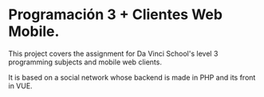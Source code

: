 # Programación 3 + Clientes Web Mobile.

This project covers the assignment for Da Vinci School's level 3 programming subjects and mobile web clients.

It is based on a social network whose backend is made in PHP and its front in VUE.